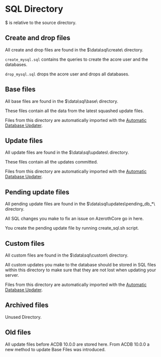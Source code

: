 # SQL Directory

$ is relative to the source directory.

## Create and drop files

All create and drop files are found in the $\data\sql\create\ directory.

`create_mysql.sql` contains the queries to create the acore user and the databases.

`drop_mysql.sql` drops the acore user and drops all databases.

## Base files

All base files are found in the $\data\sql\base\ directory.

These files contain all the data from the latest squashed update files.

Files from this directory are automatically imported with the [Automatic Database Updater](database-installation#automatic-database-updater-default-recommended).

## Update files

All update files are found in the $\data\sql\updates\ directory.

These files contain all the updates committed.

Files from this directory are automatically imported with the [Automatic Database Updater](database-installation#automatic-database-updater-default-recommended).

## Pending update files

All pending update files are found in the $\data\sql\updates\pending_db_*\ directory.

All SQL changes you make to fix an issue on AzerothCore go in here.

You create the pending update file by running create_sql.sh script.

## Custom files

All custom files are found in the $\data\sql\custom\ directory.

All custom updates you make to the database should be stored in SQL files within this directory to make sure that they are not lost when updating your server.

Files from this directory are automatically imported with the [Automatic Database Updater](database-installation#automatic-database-updater-default-recommended).

## Archived files

Unused Directory.

## Old files

All update files before ACDB 10.0.0 are stored here. From ACDB 10.0.0 a new method to update Base Files was introduced.
